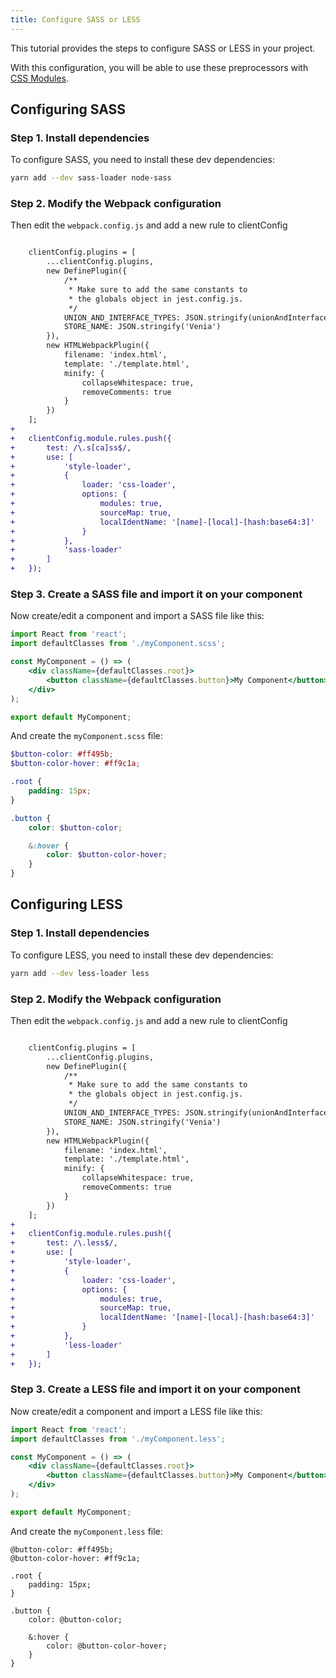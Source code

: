 ```yaml
---
title: Configure SASS or LESS
---
```


This tutorial provides the steps to configure SASS or LESS in your project.

With this configuration, you will be able to use these preprocessors with [CSS Modules][].

## Configuring SASS

### Step 1. Install dependencies

To configure SASS, you need to install these dev dependencies:

```sh
yarn add --dev sass-loader node-sass
```

### Step 2. Modify the Webpack configuration

Then edit the `webpack.config.js` and add a new rule to clientConfig

```diff

    clientConfig.plugins = [
        ...clientConfig.plugins,
        new DefinePlugin({
            /**
             * Make sure to add the same constants to
             * the globals object in jest.config.js.
             */
            UNION_AND_INTERFACE_TYPES: JSON.stringify(unionAndInterfaceTypes),
            STORE_NAME: JSON.stringify('Venia')
        }),
        new HTMLWebpackPlugin({
            filename: 'index.html',
            template: './template.html',
            minify: {
                collapseWhitespace: true,
                removeComments: true
            }
        })
    ];
+
+   clientConfig.module.rules.push({
+       test: /\.s[ca]ss$/,
+       use: [
+           'style-loader',
+           {
+               loader: 'css-loader',
+               options: {
+                   modules: true,
+                   sourceMap: true,
+                   localIdentName: '[name]-[local]-[hash:base64:3]'
+               }
+           },
+           'sass-loader'
+       ]
+   });
```

### Step 3. Create a SASS file and import it on your component

Now create/edit a component and import a SASS file like this:

```jsx
import React from 'react';
import defaultClasses from './myComponent.scss';

const MyComponent = () => (
    <div className={defaultClasses.root}>
        <button className={defaultClasses.button}>My Component</button>
    </div>
);

export default MyComponent;
```

And create the `myComponent.scss` file:

```scss
$button-color: #ff495b;
$button-color-hover: #ff9c1a;

.root {
    padding: 15px;
}

.button {
    color: $button-color;

    &:hover {
        color: $button-color-hover;
    }
}
```

## Configuring LESS

### Step 1. Install dependencies

To configure LESS, you need to install these dev dependencies:

```sh
yarn add --dev less-loader less
```

### Step 2. Modify the Webpack configuration

Then edit the `webpack.config.js` and add a new rule to clientConfig

```diff

    clientConfig.plugins = [
        ...clientConfig.plugins,
        new DefinePlugin({
            /**
             * Make sure to add the same constants to
             * the globals object in jest.config.js.
             */
            UNION_AND_INTERFACE_TYPES: JSON.stringify(unionAndInterfaceTypes),
            STORE_NAME: JSON.stringify('Venia')
        }),
        new HTMLWebpackPlugin({
            filename: 'index.html',
            template: './template.html',
            minify: {
                collapseWhitespace: true,
                removeComments: true
            }
        })
    ];
+
+   clientConfig.module.rules.push({
+       test: /\.less$/,
+       use: [
+           'style-loader',
+           {
+               loader: 'css-loader',
+               options: {
+                   modules: true,
+                   sourceMap: true,
+                   localIdentName: '[name]-[local]-[hash:base64:3]'
+               }
+           },
+           'less-loader'
+       ]
+   });
```

### Step 3. Create a LESS file and import it on your component

Now create/edit a component and import a LESS file like this:

```jsx
import React from 'react';
import defaultClasses from './myComponent.less';

const MyComponent = () => (
    <div className={defaultClasses.root}>
        <button className={defaultClasses.button}>My Component</button>
    </div>
);

export default MyComponent;
```

And create the `myComponent.less` file:

```
@button-color: #ff495b;
@button-color-hover: #ff9c1a;

.root {
    padding: 15px;
}

.button {
    color: @button-color;

    &:hover {
        color: @button-color-hover;
    }
}

```

[CSS modules]: <{%link technologies/basic-concepts/css-modules/index.md %}>
